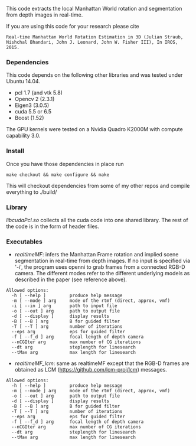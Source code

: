 This code extracts the local Manhattan World rotation and segmentation from
depth images in real-time.

If you are using this code for your research please cite
```
Real-time Manhattan World Rotation Estimation in 3D (Julian Straub,
Nishchal Bhandari, John J. Leonard, John W. Fisher III), In IROS, 2015.
```

### Dependencies

This code depends on the following other libraries and was tested under Ubuntu
14.04. 
- pcl 1.7 (and vtk 5.8)
- Opencv 2 (2.3.1)
- Eigen3 (3.0.5) 
- cuda 5.5 or 6.5 
- Boost (1.52)

The GPU kernels were tested on a Nvidia Quadro K2000M with compute
capability 3.0.

### Install

Once you have those dependencies in place run
```
make checkout && make configure && make 
```
This will checkout dependencies from some of my other repos and compile
everything to ./build/

### Library
*libcudaPcl.so* collects all the cuda code into one shared library. The rest
of the code is in the form of header files.

### Executables
- *realtimeMF*: infers the Manhattan Frame rotation and implied scene
  segmentation in real-time from depth images. If no input is specified via
  '-i', the program uses openni to grab frames from a connected RGB-D camera.
  The different modes refer to the different underlying models as described in
  the paper (see reference above).
```
Allowed options:
  -h [ --help ]         produce help message
  -m [ --mode ] arg     mode of the rtmf (direct, approx, vmf)
  -i [ --in ] arg       path to input file
  -o [ --out ] arg      path to output file
  -d [ --display ]      display results
  -B [ --B ] arg        B for guided filter
  -T [ --T ] arg        number of iterations
  --eps arg             eps for guided filter
  -f [ --f_d ] arg      focal length of depth camera
  --nCGIter arg         max number of CG iterations
  --dt arg              steplength for linesearch
  --tMax arg            max length for linesearch
```
- *realtimeMF_lcm*: same as realtimeMF except that the RGB-D frames are
  obtained as LCM (https://github.com/lcm-proj/lcm) messages.
```
Allowed options:
  -h [ --help ]         produce help message
  -m [ --mode ] arg     mode of the rtmf (direct, approx, vmf)
  -o [ --out ] arg      path to output file
  -d [ --display ]      display results
  -B [ --B ] arg        B for guided filter
  -T [ --T ] arg        number of iterations
  --eps arg             eps for guided filter
  -f [ --f_d ] arg      focal length of depth camera
  --nCGIter arg         max number of CG iterations
  --dt arg              steplength for linesearch
  --tMax arg            max length for linesearch
```
